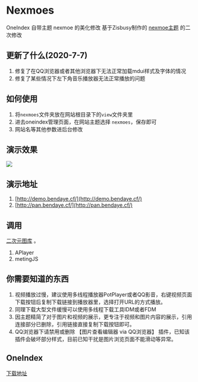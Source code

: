 # Nexmoes
OneIndex 自带主题 nexmoe 的美化修改 基于Zisbusy制作的 [nexmoe主题](https://github.com/Zisbusy/OneIndex-theme) 的二次修改

## 更新了什么(2020-7-7)

1. 修复了在QQ浏览器或者其他浏览器下无法正常加载mdui样式及字体的情况
2. 修复了某些情况下左下角音乐播放器无法正常播放的问题

## 如何使用

1. 将`nexmoes`文件夹放在网站根目录下的`view`文件夹里
2. 进去oneindex管理页面，在网站主题选择 `nexmoes`，保存即可
3. 网站名等其他参数进后台修改

## 演示效果
![](https://s1.ax1x.com/2020/04/07/G2dci8.png)

## 演示地址
1. [http://demo.bendaye.cf/](http://demo.bendaye.cf/)
2. [http://pan.bendaye.cf/](http://pan.bendaye.cf/)

## 调用
 [二次元图库](http://api.mtyqx.cn/) 。
 1. APlayer
 2. metingJS

## 你需要知道的东西
1. 视频播放过慢，建议使用多线程播放器PotPlayer或者QQ影音，右键视频页面下载按钮后复制下载链接到播放器里，选择打开URL的方式播放。
2. 同理下载大型文件缓慢可以使用多线程下载工具IDM或者FDM
3. 因主题精简了对于图片和视频的展示，更专注于视频和图片内容的展示，引用连接部分已删除，引用链接直接复制下载按钮即可。
4. QQ浏览器下请禁用或删除 【图片查看编辑器 via QQ浏览器】 插件，已知该插件会破坏部分样式，目前已知干扰是图片浏览页面不能滑动等异常。

## OneIndex
[下载地址](http://demo.bendaye.cf/?/oneindex-master.zip)